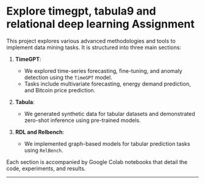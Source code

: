 # Explore timegpt, tabula9 and relational deep learning Assignment


This project explores various advanced methodologies and tools to implement data mining tasks. It is structured into three main sections:

1. **TimeGPT**:
   - We explored time-series forecasting, fine-tuning, and anomaly detection using the `TimeGPT` model.
   - Tasks include multivariate forecasting, energy demand prediction, and Bitcoin price prediction.

2. **Tabula**:
   - We generated synthetic data for tabular datasets and demonstrated zero-shot inference using pre-trained models.

3. **RDL and Relbench**:
   - We implemented graph-based models for tabular prediction tasks using `RelBench`.

Each section is accompanied by Google Colab notebooks that detail the code, experiments, and results.

---
